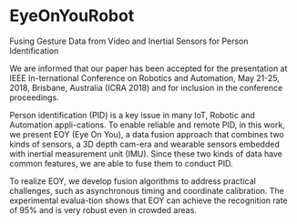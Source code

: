 # EyeOnYouRobot
Fusing Gesture Data from Video and Inertial Sensors for Person Identification

We are informed that our paper has been accepted for the presentation at IEEE In-ternational Conference on Robotics and Automation, May 21-25, 2018, Brisbane, Australia (ICRA 2018) and for inclusion in the conference proceedings.

Person identification (PID) is a key issue in many IoT, Robotic and Automation appli-cations. To enable reliable and remote PID, in this work, we present EOY (Eye On You), a data fusion approach that combines two kinds of sensors, a 3D depth cam-era and wearable sensors embedded with inertial measurement unit (IMU). Since these two kinds of data have common features, we are able to fuse them to conduct PID. 

To realize EOY, we develop fusion algorithms to address practical challenges, such as asynchronous timing and coordinate calibration. The experimental evalua-tion shows that EOY can achieve the recognition rate of 95% and is very robust even in crowded areas.
